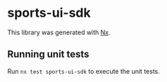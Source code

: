 # sports-ui-sdk

This library was generated with [Nx](https://nx.dev).

## Running unit tests

Run `nx test sports-ui-sdk` to execute the unit tests.
